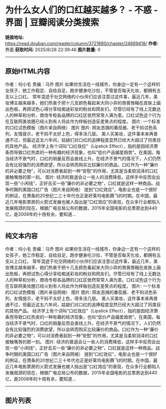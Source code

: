 # 为什么女人们的口红越买越多？ - 不惑 - 界面 | 豆瓣阅读分类搜索

**链接地址:** https://read.douban.com/reader/column/3721880/chapter/24889418/
**作者:** 界面
**获取时间:** 2025/8/28 22:39:46
**图片数量:** 0

---

## 原始HTML内容

作者：何小毛
责编：马乔
图片
如果你生活在一线城市，你身边一定有一个这样的女孩子，她工作稳定、自给自足，跑步健身吃沙拉，不管是否每天化妆，都拥有五支以上口红。
常年混迹于社交网络的小伙伴们应该注意过这件事，最近几年，美妆博主越来越多，她们热衷于把十几支颜色看起来大同小异的唇膏唇釉在皮肤上画出色板，再把试色心得分享给痴迷彩妆的粉丝和网友们。尽管已经有了线上无数达人的种草和分析，商场专柜各品牌的口红区依然常常人满为患。口红试色这个行为在互联网美妆圈已经火到有人将此作为样板创造反差笑点的程度。
图片: 一个标准的口红试色模板（图片来自网络）
图片
图片: 网友恶搞的番茄酱、老干妈试色系列，友情提示，老干妈不太好上色，得多涂几层。
美人买美妆，这件事本来再普通不过，但最近这五六年间，姑娘们对口红的追捧程度显然已经大大超过了同类目的其他产品。
经济学上有个词叫“口红效应”（Lipstick Effect），指的是因经济萧条而导致口红热卖的一种有趣的经济现象，也叫“低价产品偏爱趋势”。在美国，每当经济不景气时，口红的销量反而会直线上升。在经济不景气的情况下，人们仍然会有比较强烈的消费欲望，所以会转而购买比较廉价的商品。口红作为一种“廉价的非必要之物”，可以对消费者起到一种“安慰”的作用，尤其是当柔软润泽的口红接触嘴唇的那一刻。
图片: 经济的衰退会让一些人的消费降低，这样手中反而会出现一些“小闲钱”，正好去买一些“廉价的非必要之物”，口红就是这样一种商品。战争时期的美国口红广告（图片来自网络）
提到“口红效应”，电影业也是一个很好的例证，在萧条的20世纪二三十年代也正是好莱坞电影腾飞的时期。在中国，最近几年电影票房的火箭式发展也被人指出是“口红效应”的表现，在众多行业都陷入发展瓶颈的现在，根据广电总局公布的数据，2015年全国电影的总票房达到440亿，是2008年的十倍有余，要知道…

---

## 纯文本内容

作者：何小毛
责编：马乔
图片
如果你生活在一线城市，你身边一定有一个这样的女孩子，她工作稳定、自给自足，跑步健身吃沙拉，不管是否每天化妆，都拥有五支以上口红。
常年混迹于社交网络的小伙伴们应该注意过这件事，最近几年，美妆博主越来越多，她们热衷于把十几支颜色看起来大同小异的唇膏唇釉在皮肤上画出色板，再把试色心得分享给痴迷彩妆的粉丝和网友们。尽管已经有了线上无数达人的种草和分析，商场专柜各品牌的口红区依然常常人满为患。口红试色这个行为在互联网美妆圈已经火到有人将此作为样板创造反差笑点的程度。
图片: 一个标准的口红试色模板（图片来自网络）
图片
图片: 网友恶搞的番茄酱、老干妈试色系列，友情提示，老干妈不太好上色，得多涂几层。
美人买美妆，这件事本来再普通不过，但最近这五六年间，姑娘们对口红的追捧程度显然已经大大超过了同类目的其他产品。
经济学上有个词叫“口红效应”（Lipstick Effect），指的是因经济萧条而导致口红热卖的一种有趣的经济现象，也叫“低价产品偏爱趋势”。在美国，每当经济不景气时，口红的销量反而会直线上升。在经济不景气的情况下，人们仍然会有比较强烈的消费欲望，所以会转而购买比较廉价的商品。口红作为一种“廉价的非必要之物”，可以对消费者起到一种“安慰”的作用，尤其是当柔软润泽的口红接触嘴唇的那一刻。
图片: 经济的衰退会让一些人的消费降低，这样手中反而会出现一些“小闲钱”，正好去买一些“廉价的非必要之物”，口红就是这样一种商品。战争时期的美国口红广告（图片来自网络）
提到“口红效应”，电影业也是一个很好的例证，在萧条的20世纪二三十年代也正是好莱坞电影腾飞的时期。在中国，最近几年电影票房的火箭式发展也被人指出是“口红效应”的表现，在众多行业都陷入发展瓶颈的现在，根据广电总局公布的数据，2015年全国电影的总票房达到440亿，是2008年的十倍有余，要知道…

---

## 图片列表


